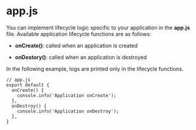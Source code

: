 # app.js


You can implement lifecycle logic specific to your application in the **app.js** file. Available application lifecycle functions are as follows:


- **onCreate()**: called when an application is created

- **onDestory()**: called when an application is destroyed


In the following example, logs are printed only in the lifecycle functions.

```
// app.js
export default {
  onCreate() {
    console.info('Application onCreate');
  },
  onDestroy() {
    console.info('Application onDestroy');
  },
}
```
